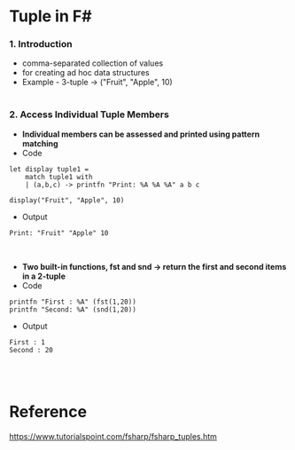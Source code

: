 # Tuple in F#

### 1. Introduction
- comma-separated collection of values
- for creating ad hoc data structures
- Example - 3-tuple -> ("Fruit", "Apple", 10)
<br><br>

### 2. Access Individual Tuple Members
- **Individual members can be assessed and printed using pattern matching**
- Code
```
let display tuple1 =
    match tuple1 with
    | (a,b,c) -> printfn "Print: %A %A %A" a b c

display("Fruit", "Apple", 10)
```
- Output
```
Print: "Fruit" "Apple" 10
```
<br>

- **Two built-in functions, fst and snd -> return the first and second items in a 2-tuple**
- Code
```
printfn "First : %A" (fst(1,20))
printfn "Second: %A" (snd(1,20))
```
- Output
```
First : 1
Second : 20
```

<br><br>

# Reference
https://www.tutorialspoint.com/fsharp/fsharp_tuples.htm

